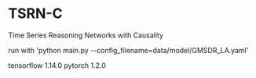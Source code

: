 # TSRN-C
Time Series Reasoning Networks with Causality

run with 'python main.py --config_filename=data/model/GMSDR_LA.yaml'

tensorflow                1.14.0
pytorch                   1.2.0
